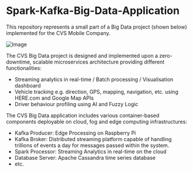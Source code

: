 # Spark-Kafka-Big-Data-Application

This repository represents a small part of a Big Data project (shown below) implemented for the CVS Mobile Company.

![Image](https://media-exp1.licdn.com/media-proxy/ext?w=800&h=800&f=n&hash=tYIJMhoInxnwEzcGas%2F48XQbX6o%3D&ora=1%2CaFBCTXdkRmpGL2lvQUFBPQ%2CxAVta5g-0R6jnhodx1Ey9KGTqAGj6E5DQJHUA3L0CHH05IbfPWjpLZTfLbr3p0ASfXgAjQBkK-i1SDm3RI7pK47sfo91g8WxJMT5agYUbhl4lWdI)

The CVS Big Data project is designed and implemented upon a zero-downtime, scalable microservices architecture providing different functionalities:
* Streaming analytics in real-time / Batch processing / Visualisation dashboard
* Vehicle tracking e.g. direction, GPS, mapping, navigation, etc. using HERE.com and Google Map APIs
* Driver behaviour profiling using AI and Fuzzy Logic

The CVS Big Data application includes various container-based components deployable on cloud, fog and edge computing infrastructures:
* Kafka Producer: Edge Processing on Raspberry Pi
* Kafka Broker: Distributed streaming platform capable of handling trillions of events a day for messages passed within the system.
* Spark Processor: Streaming Analytics in real-time on the cloud
* Database Server: Apache Cassandra time series database
* etc.






